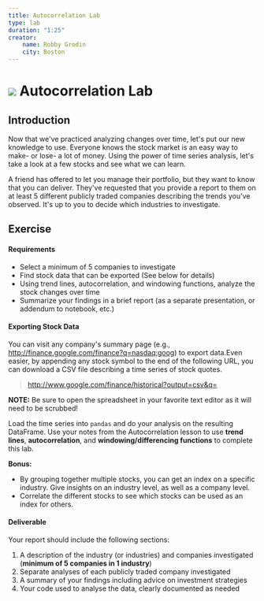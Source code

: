 ```yaml
---
title: Autocorrelation Lab
type: lab
duration: "1:25"
creator:
    name: Robby Grodin
    city: Boston
---
```


# ![](https://ga-dash.s3.amazonaws.com/production/assets/logo-9f88ae6c9c3871690e33280fcf557f33.png) Autocorrelation Lab


## Introduction

Now that we've practiced analyzing changes over time, let's put our new knowledge to use. Everyone knows the stock market is an easy way to make- or lose- a lot of money. Using the power of time series analysis, let's take a look at a few stocks and see what we can learn.

A friend has offered to let you manage their portfolio, but they want to know that you can deliver. They've requested that you provide a report to them on at least 5 different publicly traded companies describing the trends you've observed. It's up to you to decide which industries to investigate.

## Exercise

#### Requirements

- Select a minimum of 5 companies to investigate
- Find stock data that can be exported (See below for details)
- Using trend lines, autocorrelation, and windowing functions, analyze the stock changes over time
- Summarize your findings in a brief report (as a separate presentation, or addendum to notebook, etc.)

#### Exporting Stock Data

You can visit any company's summary page (e.g., http://finance.google.com/finance?q=nasdaq:goog) to export data.Even easier, by appending any stock symbol to the end of the following URL, you can download a CSV file describing a time series of stock quotes.

> http://www.google.com/finance/historical?output=csv&q=

**NOTE:** Be sure to open the spreadsheet in your favorite text editor as it will need to be scrubbed!

Load the time series into `pandas` and do your analysis on the resulting DataFrame. Use your notes from the Autocorrelation lesson to use **trend lines**, **autocorrelation**, and **windowing/differencing functions** to complete this lab.

**Bonus:**
- By grouping together multiple stocks, you can get an index on a specific industry. Give insights on an industry level, as well as a company level.
- Correlate the different stocks to see which stocks can be used as an index for others.

#### Deliverable

Your report should include the following sections:
1. A description of the industry (or industries) and companies investigated (**minimum of 5 companies in 1 industry**)
2. Separate analyses of each publicly traded company investigated
3. A summary of your findings including advice on investment strategies
4. Your code used to analyse the data, clearly documented as needed
